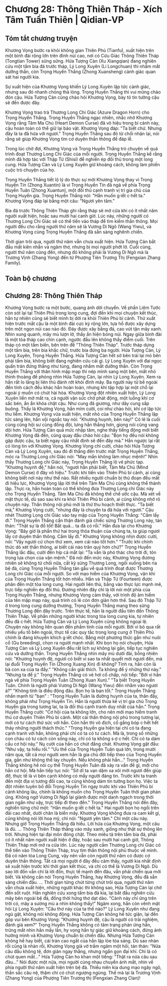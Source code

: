 # Chương 28: Thông Thiên Tháp - Xích Tâm Tuần Thiên | Qidian-VP

## Tóm tắt chương truyện

Khương Vọng bước ra khỏi không gian Thiên Phủ (Tianfu), xuất hiện trên một bình đài rộng lớn trên đỉnh núi cao, nơi có Cửu Giác Thông Thiên Tháp (Tongtian Tower) sừng sững. Hứa Tượng Càn (Xu Xiangqian) đang nghiên cứu một tấm bia đá trước tháp, Lý Long Xuyên (Li Longchuan) thì nhắm mắt dưỡng thần, còn Trọng Huyền Thắng (Zhong Xuansheng) cảnh giác quan sát hai người kia.

Sự xuất hiện của Khương Vọng khiến Lý Long Xuyên lập tức cảnh giác, nhưng sau đó nhanh chóng thả lỏng. Trọng Huyền Thắng thì vui mừng chào đón cậu. Hứa Tượng Càn cũng chào hỏi Khương Vọng, bày tỏ tin tưởng cậu sẽ đến được đây.

Khương Vọng trao trả Thương Long Chi Giác (Azure Dragon Horn) cho Trọng Huyền Thắng. Trọng Huyền Thắng ngạc nhiên, nhắc nhở Khương Vọng rằng Tâm Ma Chú (Heart Demon Curse) đã vô hiệu trong bí cảnh này, cậu hoàn toàn có thể giữ lại bảo vật. Khương Vọng đáp: "Ta biết chứ. Nhưng đây là ta đã hứa với ngươi." Trọng Huyền Thắng sau đó từ chối nhận lại, nói rằng sẽ giúp Khương Vọng tìm cơ duyên thần thông để đáp lễ.

Trong lúc chờ đợi, Khương Vọng và Trọng Huyền Thắng trò chuyện về quá trình đoạt Thương Long Chi Giác của mỗi người. Trọng Huyền Thắng kể rằng mình đã hợp tác với Thập Tứ (Shisi) để nghiền ép đối thủ trong một long cung. Hứa Tượng Càn và Lý Long Xuyên giữ khoảng cách, không làm phiền cuộc trò chuyện của họ.

Trọng Huyền Thắng tiết lộ lý do thực sự mời Khương Vọng thay vì Trọng Huyền Tín (Zhong Xuantin) là vì Trọng Huyền Tín đã ngả về phía Trọng Huyền Tuân (Zhong Xuantun), một đối thủ cạnh tranh vị trí gia chủ của Trọng Huyền gia. Trọng Huyền Thắng nói: "Hắn muốn g·iết c·hết ta." Khương Vọng đáp lại bằng một câu: "Ngươi yên tâm."

Bia đá trước Thông Thiên Tháp ghi rằng tháp sẽ mở cửa khi có ít nhất năm người xuất hiện, hoặc sau mười hai canh giờ. Lúc này, những người có Thương Long Chi Giác sẽ có thể tiến vào tháp để tìm kiếm thần thông. Mọi người đều cho rằng người thứ năm sẽ là Vương Di Ngô (Wang Yiwu), và Khương Vọng cùng Trọng Huyền Thắng đã sẵn sàng nghênh chiến.

Thời gian trôi qua, người thứ năm vẫn chưa xuất hiện. Hứa Tượng Càn bắt đầu mất kiên nhẫn và ngâm thơ, nhưng bị mọi người phớt lờ. Cuối cùng, người thứ năm cũng đến, nhưng đó không phải là Vương Di Ngô mà là Trương Vịnh (Zhang Yong) đến từ Phượng Tiên Trương Thị (Fengxian Zhang Family).

## Toàn bộ chương

## Chương 28: Thông Thiên Tháp

Khương Vọng bước ra một bước, quang ảnh dời chuyển.
Về phần Liêm Tước còn sót lại tại Thiên Phủ trong long cung, đợi đến khi mọi chuyện kết thúc, hắn tự nhiên cũng sẽ biết mình bị dời ra khỏi Thiên Phủ bí cảnh.
Thứ xuất hiện trước mắt cậu là một bình đài cực kỳ rộng lớn, tựa hồ được xây dựng trên một ngọn núi cao nào đó.
Đáy được xây bằng đá, cao vút tận mây xanh.
Nhìn xung quanh, mây mù lượn lờ, thấy ẩn hiện bóng núi.
Ngay giữa bình đài là một tòa tháp cao chín cạnh, ngước đầu lên không thấy điểm cuối.
Trên tháp có một tấm biển, bên trên đề "Thông Thiên Tháp".
Trước tháp dựng một tấm bia, trên bia khắc chữ, trước bia đứng ba người.
Hứa Tượng Càn, Lý Long Xuyên, Trọng Huyền Thắng.
Hứa Tượng Càn hết sờ bên trái lại mó bên phải tấm bia, không biết đang nghiên cứu cái gì.
Lý Long Xuyên với đai ngọc quấn trán đứng thẳng như tùng, đang nhắm mắt dưỡng thần.
Còn Trọng Huyền Thắng với thân hình mập mạp thì nép mình sang một bên, mắt nhỏ thỉnh thoảng đề phòng nhìn Hứa Tượng Càn, lại nhìn Lý Long Xuyên.
Xem ra hắn rất lo lắng bị liên thủ đánh rớt khỏi đỉnh mây.
Ba người này từ bề ngoài đến tính cách đều khác hẳn hoàn toàn, nhưng khi tập hợp lại một chỗ lại ngoài ý muốn có chút hài hòa.
Khương Vọng đột nhiên xuất hiện, Lý Long Xuyên liền mở mắt ra, cả người vận sức chờ phát động, một luồng khí cơ sắc bén, ẩn ẩn khóa chặt cậu.
Như cung đã giương, như dây cung sắp buông.
Thấy là Khương Vọng, hắn mỉm cười, coi như chào hỏi, khí cơ lập tức thu liễm.
Khương Vọng vừa xuất hiện, mắt nhỏ của Trọng Huyền Thắng lập tức sáng lên, hắn vội ngoắc tay nói: "Khương huynh, bên này!"
Có lẽ là cuối cùng cũng hội sư cùng đồng đội, lưng hắn thẳng hơn, giọng nói cũng vang dội hơn.
Hứa Tượng Càn quá mức nhập tâm, nghe thấy tiếng động mới biết Khương Vọng đã đến, cũng quay đầu chào hỏi cậu: "Bọn họ đều nói không gặp được cậu, ta biết ngay cậu nhất định sẽ đến đây mà."
Hắn ngược lại rất có lòng tin với Khương Vọng.
Khương Vọng chỉ cười, chào hỏi Hứa Tượng Càn và Lý Long Xuyên, sau đó đi thẳng đến trước mặt Trọng Huyền Thắng, móc ra Thương Long chi Giác nói: "May mắn không làm nhục mệnh!"
Nhìn thấy Thương Long chi Giác này, Trọng Huyền Thắng lộ vẻ phức tạp.
"Khương huynh đệ," hắn nói, "ngươi hẳn phải biết, Tâm Ma Chú (Mind Demon Curse) ở đây vô hiệu."
Trước khi tiến vào Thiên Phủ bí cảnh, ai cũng không biết nơi này như thế nào.
Rất nhiều người chuẩn bị thủ đoạn đều mất đi hiệu lực, Khương Vọng lập lời thề trên Tâm Ma Chú cũng không thể thành lập.
Thực ra, hắn hoàn toàn có thể không đưa Thương Long chi Giác này cho Trọng Huyền Thắng. Tâm Ma Chú đã không thể chế ước cậu.
Mà xét về mặt thực tế, dù sao sau khi ra khỏi Thiên Phủ bí cảnh, ai cũng không nhớ rõ chuyện này. Thần thông nội phủ mới là thứ thu hoạch thiết thực.
"Ta biết mà," Khương Vọng cười, "nhưng đây là chuyện ta đã hứa với ngươi."
Cậu nhét Thương Long chi Giác vào tay mập của Trọng Huyền Thắng: "Cầm lấy đi."
Trọng Huyền Thắng cẩn thận đánh giá chiếc sừng Thương Long này, tán thán: "Thật sự là đồ tốt! Bất quá... ta đã có rồi."
Hắn đưa lại cho Khương Vọng: "Bây giờ là phần thứ hai trong thỏa thuận của chúng ta, ta giúp ngươi lấy cơ duyên thần thông. Cầm lấy đi."
Khương Vọng không nhịn được cười, nói: "Vậy ngươi cứ chọn thử xem, xem cái nào tốt hơn."
"Trước khi chính thức dò xét thần thông, ai biết cái nào trân quý hơn chứ?" Trọng Huyền Thắng lắc đầu, cười đến híp cả mắt lại: "Ta vẫn là phó thác cho trời đi, tôn trọng lựa chọn của vận mệnh."
Đã nói đến mức này, Khương Vọng đương nhiên sẽ không từ chối nữa, cất kỹ sừng Thương Long, ngồi xuống bên rìa bệ đá, cùng Trọng Huyền Thắng tán gẫu về quá trình đoạt được Thương Long chi Giác của mỗi người.
So với mạo hiểm của Khương Vọng, vận khí của Trọng Huyền Thắng tốt hơn nhiều. Hắn và Thập Tứ (Fourteen) được phân đến một tòa long cung. Hai người liên thủ, bằng vào thực lực mạnh mẽ, trực tiếp nghiền ép đối thủ. Đương nhiên đây chỉ là lời nói một phía của Trọng Huyền Thắng, nhưng Khương Vọng cảm thấy, với trình độ âm hiểm của tên mập mạp này, quá trình có lẽ còn đơn giản hơn thế.
Sau đó Thập Tứ ở trong long cung dưỡng thương, Trọng Huyền Thắng mang theo sừng Thương Long đến đây trước.
Trên thực tế, hắn là người đầu tiên đến Thông Thiên Tháp.
Về phần những người khác trong tòa long cung kia, tự nhiên đều đã c·hết. Hứa Tượng Càn và Lý Long Xuyên cũng không ngoại lệ.
Chuyện này không liên quan đến phẩm tính của mỗi người.
Bởi vì bỏ qua rất nhiều yếu tố bên ngoài, thực tế các quy tắc trong long cung ở Thiên Phủ chính là đang khuyến khích g·iết chóc.
Bằng một phương thức gần như nuôi cổ (Gu breeding), chọn ra người mạnh nhất.
Khi bọn họ nói chuyện, Hứa Tượng Càn và Lý Long Xuyên đều rất lịch sự không lại gần, tiếp tục nghiên cứu và dưỡng thần.
Trọng Huyền Thắng nhìn mây mù dưới đài, bỗng nhiên nói: "Khương huynh đệ, ngươi có biết vì sao ta nhất quyết mời ngươi đến, mà lại đuổi Trọng Huyền Tín (Zhong Xuang Xin) đi không? Tính ra, hắn còn là bà con xa của ta đấy."
"Không cần giải thích. Ta không để ý những thứ này."
"Nhưng ta để ý." Trọng Huyền Thắng có vẻ hơi cố chấp, nói tiếp: "Bởi vì hắn ngả về phía Trọng Huyền Tuân (Zhong Xuan Xun)."
"Ta biết Trọng Huyền Tuân. Chính là người phái Vương Di Ngô (Wang Yiwu) đến nhằm vào ngươi à?"
"Không tính là điều động đâu. Bọn họ là bạn tốt." Trọng Huyền Thắng nhấn mạnh từ "bạn" : "Trọng Huyền Tuân là đường huynh của ta, thân đấy, không phải như Trọng Huyền Tín. Hắn là người thừa kế vị trí gia chủ Trọng Huyền gia trong tương lai, ta là đối thủ cạnh tranh duy nhất của hắn."
Trọng Huyền Thắng cười: "Cơ hội của ta không lớn, cho nên mới mạo hiểm tranh thủ cơ duyên Thiên Phủ bí cảnh. Một cái thần thông nội phủ trong tương lai, mới có tư cách thử sức với hắn. Còn hắn thì vô địch, cố gắng bóp c·hết hết thảy những người thách thức."
"Trọng Huyền gia hiện tại chỉ có ta đang cạnh tranh với hắn, không phải chỉ có ta có tư cách. Mà là, trong số những con cháu có tư cách còn sống này, chỉ có ta không s·ợ c·hết. Chỉ có ta dám cầu cơ hội này."
Nụ cười của hắn có chút đắng chát.
Khương Vọng gật đầu: "Như vậy, ta hiểu rồi."
"Ưu thế của Trọng Huyền Tuân quá lớn, trong mười năm qua, tất cả mọi người xem hắn là gia chủ đời tiếp theo của Trọng Huyền gia, gần như không thể lay chuyển. Nếu không phải hắn..."
Trọng Huyền Thắng không hề nói cụ thể Trọng Huyền Tuân đã xảy ra vấn đề gì, mới cho hắn cơ hội.
Mà hắn tiếp tục nói: "Sở dĩ ta vạn dặm xa xôi mời ngươi đến giúp đỡ, thực tế là vì bên cạnh không có mấy người đáng tin. Trước khi ta tranh đến một địa vị tương đối cao, ta cũng không dám tin tưởng bọn họ. Việc ta đột nhiên tuyên bố đổi Trọng Huyền Tín ngay trước khi vào Thiên Phủ bí cảnh không lâu, chính là không muốn cho Trọng Huyền Tuân thời gian phản ứng. Không ngờ Vương Di Ngô lại giành được một danh ngạch trong thời gian ngắn như vậy, trực tiếp đi theo đến."
Trọng Huyền Thắng nói đến đây, nghiến từng chữ một: "Hắn muốn g·iết c·hết ta."
Hai người bọn họ ngồi trên đài cao nhất, dưới chân là biển mây.
Khương Vọng không đưa ra cam kết gì, cũng không nói lời hoa mỹ, chỉ nói: "Ngươi yên tâm."
Chỉ một câu này.
Nhưng giờ Trọng Huyền Thắng đã hiểu.
Lời hứa của Khương Vọng, một câu là đủ.
...
Thông Thiên Tháp thẳng vào mây xanh, giống như thật sự thông lên trời.
Nhưng hiện tại đại môn đóng chặt.
Theo miêu tả trên tấm bia đá, phải có ít nhất năm người xuất hiện ở đây, hoặc sau mười hai canh giờ, Thông Thiên Tháp mới mở ra cửa lớn.
Lúc này người cầm Thương Long chi Giác có thể tiến vào Thông Thiên Tháp, truy tìm thần thông nội phủ thuộc về mình.
Đã có năm tòa Long Cung, vậy nên vẫn còn người thứ năm có được cơ duyên thần thông.
Tất cả mọi người ở đây đều cảm thấy, người kia nhất định sẽ xuất hiện trước khi thời gian kết thúc, và chỉ có thể là Vương Di Ngô.
Dù sao lời đồn vẫn chỉ là lời đồn, thực tế mạnh đến đâu, vẫn phải chiến qua mới biết.
Và không cần nói Trọng Huyền Thắng, hay Khương Vọng, đều đã sẵn sàng chiến đấu.
...
Thời gian từng chút từng chút trôi qua, người thứ năm vẫn chưa xuất hiện, những người khác thì không sao, Hứa Tượng Càn lại chờ đến sốt ruột.
Hắn nghiên cứu xong tấm bia đá kia, lại bắt đầu nghiên cứu mây bên ngoài bệ đá, đồng thời hứng thơ dạt dào.
"Cảnh này chỉ ứng trên trời có, mây a sương mù a nhìn không thấy!"
Ngâm xong, hắn còn vênh mặt hỏi Lý Long Xuyên: "Câu thơ này của ta thế nào?"
Lý Long Xuyên như đang ngủ gật, không nói không động.
Hứa Tượng Càn không hề tức giận, lại đến góp vui bên Khương Vọng: "Khương huynh đệ, cậu là người có trải nghiệm, đánh giá xem?"
Trọng Huyền Thắng không có tâm trạng phản ứng hắn, trừng mắt nhìn hắn mấy lần, hy vọng hắn tự giác giữ khoảng cách, đừng ảnh hưởng mình và Khương Vọng chuẩn bị chiến đấu. Nhưng Hứa Tượng Càn không hề hay biết, cái trán cao ngất của hắn lập lòe tỏa sáng.
Dù sao nhàn rỗi cũng là nhàn rỗi, Khương Vọng giả vờ trầm ngâm một hồi, tán thán: "Nửa câu đầu không tệ, đơn giản ngay thẳng, nhưng ngắn gọn đại khí. Chỉ là có chút quen mắt..."
Hứa Tượng Càn ho khan một tiếng: "Thật ra nửa câu sau đâu..."
Nói được một nửa, mọi người cùng nhau chuyển ánh mắt, nhìn về phía người thứ năm xuất hiện trên bệ đá.
Thiếu niên kia dung mạo ngây ngô, thần sắc câu nệ, thậm chí có chút ngượng ngùng.
Thế mà lại là Trương Vịnh (Zhang Yong) của Phượng Tiên Trương thị (Fengxian Zhang Clan)!